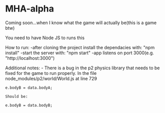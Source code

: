MHA-alpha
=========

Coming soon...when I know what the game will actually be(this is a game btw)

You need to have Node JS to runs this

How to run:
	-after cloning the project install the dependacies with: "npm install"
	-start the server with: "npm start"
	-app listens on port 3000(e.g. "http://localhost:3000")


Additional notes:
	- There is a bug in the p2 physics library that needs to be fixed for the game to run properly.
	In the file node_modules/p2/world/World.js at line 729
    
    e.bodyB = data.bodyA;
    
    Should be:

    e.bodyB = data.bodyB;